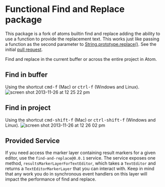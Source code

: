 # Functional Find and Replace package

This package is a fork of atoms builtin find and replace adding the ability to use a function to provide the replacement text. This works just like passing a function as the second parameter to [String.prototype.replace()](https://developer.mozilla.org/en-US/docs/Web/JavaScript/Reference/Global_Objects/String/replace). See the initial [pull request](https://github.com/atom/find-and-replace/pull/944).

Find and replace in the current buffer or across the entire project in Atom.

## Find in buffer

Using the shortcut <kbd>cmd-f</kbd> (Mac) or <kbd>ctrl-f</kbd> (Windows and Linux).
![screen shot 2013-11-26 at 12 25 22 pm](https://f.cloud.github.com/assets/69169/1625938/a859fa70-56d9-11e3-8b2a-ac37c5033159.png)

## Find in project

Using the shortcut <kbd>cmd-shift-f</kbd> (Mac) or <kbd>ctrl-shift-f</kbd> (Windows and Linux).
![screen shot 2013-11-26 at 12 26 02 pm](https://f.cloud.github.com/assets/69169/1625945/b216d7b8-56d9-11e3-8b14-6afc33467be9.png)

## Provided Service

If you need access the marker layer containing result markers for a given editor, use the `find-and-replace@0.0.1` service. The service exposes one method, `resultsMarkerLayerForTextEditor`, which takes a `TextEditor` and returns a `TextEditorMarkerLayer` that you can interact with. Keep in mind that any work you do in synchronous event handlers on this layer will impact the performance of find and replace.
